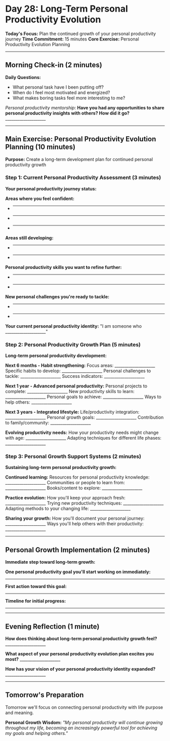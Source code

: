 # Day 28: Long-Term Personal Productivity Evolution

**Today's Focus:** Plan the continued growth of your personal productivity journey
**Time Commitment:** 15 minutes
**Core Exercise:** Personal Productivity Evolution Planning

---

## Morning Check-in (2 minutes)

**Daily Questions:**
- What personal task have I been putting off?
- When do I feel most motivated and energized?
- What makes boring tasks feel more interesting to me?

*Personal productivity mentorship:*
**Have you had any opportunities to share personal productivity insights with others? How did it go?** ____________________

---

## Main Exercise: Personal Productivity Evolution Planning (10 minutes)

**Purpose:** Create a long-term development plan for continued personal productivity growth

### Step 1: Current Personal Productivity Assessment (3 minutes)

**Your personal productivity journey status:**

**Areas where you feel confident:**
- ____________________
- ____________________
- ____________________

**Areas still developing:**
- ____________________
- ____________________

**Personal productivity skills you want to refine further:**
- ____________________
- ____________________

**New personal challenges you're ready to tackle:**
- ____________________
- ____________________

**Your current personal productivity identity:**
"I am someone who ____________________"

### Step 2: Personal Productivity Growth Plan (5 minutes)

**Long-term personal productivity development:**

**Next 6 months - Habit strengthening:**
Focus areas: ____________________
Specific habits to develop: ____________________
Personal challenges to tackle: ____________________
Success indicators: ____________________

**Next 1 year - Advanced personal productivity:**
Personal projects to complete: ____________________
New productivity skills to learn: ____________________
Personal goals to achieve: ____________________
Ways to help others: ____________________

**Next 3 years - Integrated lifestyle:**
Life/productivity integration: ____________________
Personal growth goals: ____________________
Contribution to family/community: ____________________

**Evolving productivity needs:**
How your productivity needs might change with age: ____________________
Adapting techniques for different life phases: ____________________

### Step 3: Personal Growth Support Systems (2 minutes)

**Sustaining long-term personal productivity growth:**

**Continued learning:**
Resources for personal productivity knowledge: ____________________
Communities or people to learn from: ____________________
Books/content to explore: ____________________

**Practice evolution:**
How you'll keep your approach fresh: ____________________
Trying new productivity techniques: ____________________
Adapting methods to your changing life: ____________________

**Sharing your growth:**
How you'll document your personal journey: ____________________
Ways you'll help others with their productivity: ____________________

---

## Personal Growth Implementation (2 minutes)

**Immediate step toward long-term growth:**

**One personal productivity goal you'll start working on immediately:**
____________________

**First action toward this goal:**
____________________

**Timeline for initial progress:**
____________________

---

## Evening Reflection (1 minute)

**How does thinking about long-term personal productivity growth feel?** ____________________

**What aspect of your personal productivity evolution plan excites you most?** ____________________

**How has your vision of your personal productivity identity expanded?** ____________________

---

## Tomorrow's Preparation
Tomorrow we'll focus on connecting personal productivity with life purpose and meaning.

**Personal Growth Wisdom:**
*"My personal productivity will continue growing throughout my life, becoming an increasingly powerful tool for achieving my goals and helping others."*